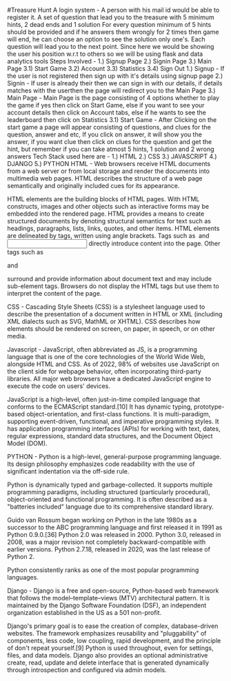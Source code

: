 #Treasure Hunt
A login system - A person with his mail id would be able to register it.
A set of question that lead you to the treasure with 5 minimum hints, 2 dead ends and 1 solution
For every question minimum of 5 hints should be provided and if he answers them wrongly for 2 times then game will end, he can choose an option to see the solution only one's.
Each question will lead you to the next point.
Since here we would be showing the user his position w.r.t to others so we will be using flask and data analytics tools
Steps Involved - 
1.) Signup Page
2.) Signin Page 
3.) Main Page
  3.1) Start Game
  3.2) Account
  3.3) Statistics
  3.4) Sign Out
1.) Signup - If the user is not registered then sign up with it's details using signup page
2.) Signin - If user is already their then we can sign in with our details, if details matches with the userthen the page will redirect you to the Main Page
3.) Main Page - Main Page is the page consisting of 4 options whether to play the game if yes then click on Start Game, else if you want to see your account details then click on Account tabs, else if he wants to see the leaderboard then click on Statistics
3.1) Start Game - After Clicking on the start game a page will appear consisting of questions, and clues for the question, answer and etc, If you click on answer, it will show you the answer, if you want clue then click on clues for the question and get the hint, but remember if you can take atmost 5 hints, 1 solution and 2 wrong answers
Tech Stack used here are - 
1.) HTML
2.) CSS
3.) JAVASCRIPT
4.) DJANGO
5.) PYTHON
HTML - 
Web browsers receive HTML documents from a web server or from local storage and render the documents into multimedia web pages. HTML describes the structure of a web page semantically and originally included cues for its appearance.

HTML elements are the building blocks of HTML pages. With HTML constructs, images and other objects such as interactive forms may be embedded into the rendered page. HTML provides a means to create structured documents by denoting structural semantics for text such as headings, paragraphs, lists, links, quotes, and other items. HTML elements are delineated by tags, written using angle brackets. Tags such as <img /> and <input /> directly introduce content into the page. Other tags such as <p> and </p> surround and provide information about document text and may include sub-element tags. Browsers do not display the HTML tags but use them to interpret the content of the page.

CSS - 
Cascading Style Sheets (CSS) is a stylesheet language used to describe the presentation of a document written in HTML or XML (including XML dialects such as SVG, MathML or XHTML). CSS describes how elements should be rendered on screen, on paper, in speech, or on other media.

Javascript - 
JavaScript, often abbreviated as JS, is a programming language that is one of the core technologies of the World Wide Web, alongside HTML and CSS. As of 2022, 98% of websites use JavaScript on the client side for webpage behavior, often incorporating third-party libraries. All major web browsers have a dedicated JavaScript engine to execute the code on users' devices.

JavaScript is a high-level, often just-in-time compiled language that conforms to the ECMAScript standard.[10] It has dynamic typing, prototype-based object-orientation, and first-class functions. It is multi-paradigm, supporting event-driven, functional, and imperative programming styles. It has application programming interfaces (APIs) for working with text, dates, regular expressions, standard data structures, and the Document Object Model (DOM).

PYTHON - 
Python is a high-level, general-purpose programming language. Its design philosophy emphasizes code readability with the use of significant indentation via the off-side rule.

Python is dynamically typed and garbage-collected. It supports multiple programming paradigms, including structured (particularly procedural), object-oriented and functional programming. It is often described as a "batteries included" language due to its comprehensive standard library.

Guido van Rossum began working on Python in the late 1980s as a successor to the ABC programming language and first released it in 1991 as Python 0.9.0.[36] Python 2.0 was released in 2000. Python 3.0, released in 2008, was a major revision not completely backward-compatible with earlier versions. Python 2.7.18, released in 2020, was the last release of Python 2.

Python consistently ranks as one of the most popular programming languages.

Django - 
Django is a free and open-source, Python-based web framework that follows the model–template–views (MTV) architectural pattern. It is maintained by the Django Software Foundation (DSF), an independent organization established in the US as a 501 non-profit.

Django's primary goal is to ease the creation of complex, database-driven websites. The framework emphasizes reusability and "pluggability" of components, less code, low coupling, rapid development, and the principle of don't repeat yourself.[9] Python is used throughout, even for settings, files, and data models. Django also provides an optional administrative create, read, update and delete interface that is generated dynamically through introspection and configured via admin models.
